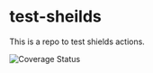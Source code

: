 # test-sheilds

This is a repo to test shields actions.

![Coverage Status](https://img.shields.io/endpoint?url=https://gist.githubusercontent.com/andyi2it/4c1ab212c1422a263ec889379dbd3540/raw/test-coverage.json?)
